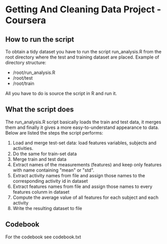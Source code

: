 Getting And Cleaning Data Project - Coursera 
===============

How to run the script
---------------------
To obtain a tidy dataset you have to run the script run_analysis.R from the root directory where the test and training dataset are placed.
Example of directory structure: 
- /root/run_analysis.R
- /root/test
- /root/train

All you have to do is source the script in R and run it.

What the script does
---------------------
The run_analysis.R script basically loads the train and test data, it merges them and finally it gives a more easy-to-understand appearance to data.
Below are listed the steps the script performs:
1. Load and merge test-set data: load features variables, subjects and activities.
2. Do the same for train-set data
3. Merge train and test data
4. Extract names of the measurements (features) and keep only features with name containing "mean" or "std".
5. Extract activity names from file and assign those names to the corresponding activity id in dataset
6. Extract features names from file and assign those names to every features colunm in dataset
6. Compute the average value of all features for each subject and each activity
7. Write the resulting dataset to file

Codebook
--------
For the codebook see codebook.txt



